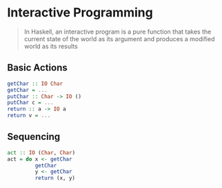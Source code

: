 # Interactive Programming
> In Haskell, an interactive program is a pure function that takes the current state of the world as its argument and produces a modified world as its results

## Basic Actions
```haskell
getChar :: IO Char
getChar = ...
putChar :: Char -> IO ()
putChar c = ...
return :: a -> IO a
return v = ...
```

## Sequencing
```haskell
act :: IO (Char, Char)
act = do x <- getChar
         getChar
         y <- getChar
         return (x, y)
```
